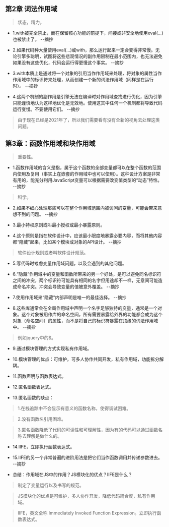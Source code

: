 ## 第2章 词法作用域

>状态，精力。

- 1.with被完全禁止，而在保留核心功能的前提下，间接或非安全地使用eval(...)也被禁止了。 --摘抄

- 2.如果代码种大量使用eval(...)或with，那么运行起来一定会变得非常慢。无论引擎多聪明，试图将这些悲观情况的副作用限制在最小范围内，也无法避免如果没有这些优化，代码会运行得更慢这个事实。 --摘抄

- 3.with本质上是通过将一个对象的引用当作作用域来处理，将对象的属性当作作用域中的标识符来处理，从而创建一个新的词法作用域（同样是在运行时）。 --摘抄

- 4.这两个机制的副作用是引擎无法在编译时对作用域查找进行优化，因为引擎只能谨慎地认为这样地优化是无效地。使用这其中任何一个机制都将导致代码运行变慢。不要使用它们。 --摘抄

>由于现在已经是2021年了，所以我们需要看有没有全新的视角去处理这类问题。

## 第3章：函数作用域和块作用域

>重要性。

- 1.函数作用域的含义是指，属于这个函数的全部变量都可以在整个函数的范围内使用及复用（事实上在嵌套的作用域中也可以使用）。这种设计方案是非常有用的，能充分利用JavaScript变量可以根据需要改变值类型的“动态”特性。 --摘抄

>科学。

- 2.如果不细心处理那些可以在整个作用域范围内被访问的变量，可能会带来意想不到的问题。 --摘抄

- 3.最小特权原则或叫最小授权或最小暴露原则。

- 4.这个原则是指在软件设计中，应该最小限度地暴露必要内容，而将其他内容都“隐藏”起来，比如某个模块或对象的API设计。 --摘抄

>软件设计规则或者叫软件设计规范。

- 5.写代码时考虑变量作用域问题，以及会遇到的其他问题。

- 6.“隐藏”作用域中的变量和函数所带来的另一个好处，是可以避免同名标识符之间的冲突，两个标识符可能具有相同的名字但用途却不一样，无意间可能造成命名冲突。冲突会导致变量的值被意外覆盖。 --摘抄

- 7.使用作用域来“隐藏”内部声明是唯一的最佳选择。 --摘抄

- 8.这些库通常会在全局作用域中声明一个名字足够独特的变量，通常是一个对象。这个对象被用作库的命名空间，所有需要暴露给外界的功能都会成为这个对象（命名空间）的属性，而不是将自己的标识符暴露在顶级的词法作用域中。 --摘抄

>例如jquery中的$。

- 9.通过模块管理的方式实现私有作用域。

- 10.模块管理的优点：可维护，可多人协作共同开发，私有作用域，功能拆分解耦。

- 11.函数声明与函数表达式。

- 12.匿名函数表达式。

- 13.匿名函数的缺点：

>1.在栈追踪中不会显示有意义的函数名称，使得调试困难。

>2.没有函数名引用困难。

>3.匿名函数降低了代码的可读性和可理解性，因为有的代码可以通过函数名称去理解是做什么的。

- 14.IIFE，立即执行函数表达式。

- 15.IIFE的另一个非常普遍的进阶用法是把它们当作函数调用并传递参数进去。 --摘抄

- 总结：作用域在JS中的作用？JS模块化的优点？IIFE是什么？

>制定了变量运行以及书写的规范。

>JS模块化的优点是可维护，多人协作开发，降低代码耦合度，私有作用域。

>IIFE，英文全称 Immediately Invoked Function Expression。立即执行函数表达式。
